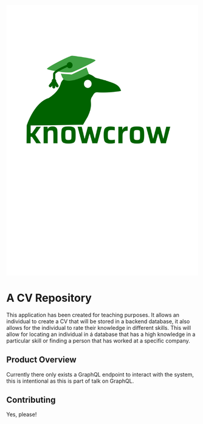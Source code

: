 ![KnowCrow nobody knows like the crow knows](https://github.com/lynxz/KnowCrow/blob/main/resources/knowcrow.svg)
# A CV Repository

This application has been created for teaching purposes. It allows an individual to create a CV that will be stored in a backend database, it also allows for the individual to rate their knowledge in different skills. This will allow for locating an individual in á database that has a high knowledge in a particular skill or finding a person that has worked at a specific company. 

## Product Overview 
Currently there only exists a GraphQL endpoint to interact with the system, this is intentional as this is part of talk on GraphQL.

## Contributing
Yes, please!